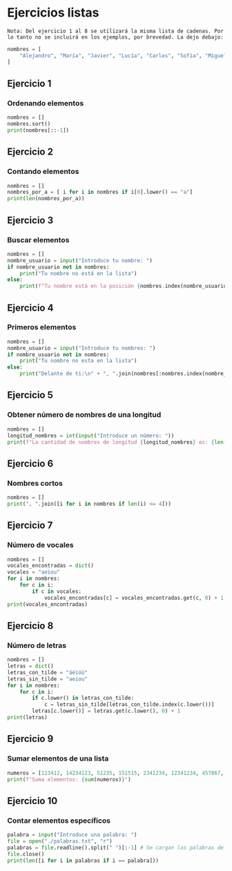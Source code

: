 # Ejercicios listas

	Nota: Del ejercicio 1 al 8 se utilizará la misma lista de cadenas. Por lo tanto no se incluirá en los ejemplos, por brevedad. La dejo debajo:  


```python
nombres = [
    "Alejandro", "María", "Javier", "Lucía", "Carlos", "Sofía", "Miguel", "Ana", "Manuel", "Isabel", "Pedro", "Carmen", "Jorge", "Elena", "Juan", "Laura", "Antonio", "Patricia", "David", "Claudia", "Francisco", "Marta", "Sergio", "Teresa", "Luis", "Raquel", "Andrés", "Paula", "Daniel", "Verónica", "Fernando", "Sara", "Pablo", "Irene", "Álvaro", "Natalia", "Hugo", "Eva", "Diego", "Cristina", "Jesús", "Rosa", "Roberto", "Alicia", "Ángel", "Beatriz", "Ricardo", "Julia", "Adrián", "Silvia", "Alberto", "Victoria", "Raúl", "Pilar", "Ramón", "Lidia", "Óscar", "Ariadna", "Gonzalo", "Mónica", "Rubén", "Esther", "Santiago", "Nuria", "Iván", "Ainhoa", "Eduardo", "Berta", "Marcos", "Noelia", "Enrique", "Elisa", "Emilio", "Fátima", "Vicente", "Gabriela", "Mario", "Olga", "Rafael", "Lorena", "Mariano", "Cristina", "Eugenio", "Mercedes", "Félix", "Amparo", "Sebastián", "Rocío", "Alfredo", "Esperanza", "Álex", "Celia", "Héctor", "Andrea", "Tomás", "Inés", "Marcelo", "Gloria", "Marina", "Belén", "Valentín", "Miriam", "Guillermo", "Ángela", "Joaquín", "Gemma", "Fabián", "Daniela", "Víctor", "Dolores", "Marcos", "Tamara", "Braulio", "Lourdes", "Federico", "Gema", "Julián", "Nicolás", "Leandro", "Manuela", "Agustín", "Elsa", "Julio", "Consuelo", "Ismael", "Alejandra", "Joaquín", "Milagros", "Gregorio", "Inmaculada", "Salvador", "Carla", "Esteban", "Carolina", "Fausto", "Emilia", "Alfonso", "Amalia", "Baltasar", "Adela", "Humberto", "Blanca", "Aníbal", "Araceli", "César", "Candela"
]
```

## Ejercicio 1
### Ordenando elementos
```python
nombres = []
nombres.sort()
print(nombres[::-1])
```
## Ejercicio 2
### Contando elementos
```python
nombres = []
nombres_por_a = [ i for i in nombres if i[0].lower() == "a"]
print(len(nombres_por_a))
```
## Ejercicio 3
### Buscar elementos
```python
nombres = []
nombre_usuario = input("Introduce tu nombre: ")
if nombre_usuario not in nombres:
    print("Tu nombre no está en la lista")
else:
    print(f"Tu nombre está en la posición {nombres.index(nombre_usuario)} de la lista")
```
## Ejercicio 4
### Primeros elementos
```python
nombres = []
nombre_usuario = input("Introduce tu nombres: ")
if nombre_usuario not in nombres:
    print("Tu nombre no esta en la lista")
else:
    print("Delante de ti:\n" + ", ".join(nombres[:nombres.index(nombre_usuario)]))
```
## Ejercicio 5
### Obtener número de nombres de una longitud
```python
nombres = []
longitud_nombres = int(input("Introduce un número: "))
print(f"La cantidad de nombres de longitud {longitud_nombres} es: {len([i for i in nombres if len(i) == longitud_nombres])}")
```
## Ejercicio 6
### Nombres cortos
```python
nombres = []
print(", ".join([i for i in nombres if len(i) <= 4]))
```
## Ejercicio 7
### Número de vocales
```python
nombres = []
vocales_encontradas = dict()
vocales = "aeiou"
for i in nombres:
    for c in i:
        if c in vocales:
            vocales_encontradas[c] = vocales_encontradas.get(c, 0) + 1
print(vocales_encontradas)
```
## Ejercicio 8
### Número de letras
```python
nombres = []
letras = dict()
letras_con_tilde = "áéíóú" 
letras_sin_tilde = "aeiou"
for i in nombres:
    for c in i:
        if c.lower() in letras_con_tilde:
            c = letras_sin_tilde[letras_con_tilde.index(c.lower())]
        letras[c.lower()] = letras.get(c.lower(), 0) + 1
print(letras)
```
## Ejercicio 9
### Sumar elementos de una lista
```python
numeros = [123412, 14234123, 51235, 151515, 2341234, 12341234, 457867, 7456745, 457457456, 265434]
print(f"Suma elementos: {sum(numeros)}")
```
## Ejercicio 10
### Contar elementos específicos
```python
palabra = input("Introduce una palabra: ")
file = open("./palabras.txt", "r")
palabras = file.readline().split(" ")[:-1] # Se cargan las palabras de un archivo y se quita la ultima por contener un salto de linea
file.close()
print(len([i for i in palabras if i == palabra]))

```